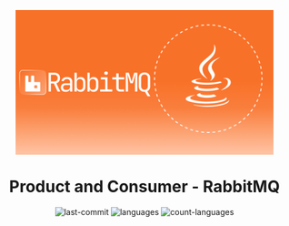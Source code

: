 <p align="center">
    <img 
        src="./.github/rabbitmq.png" 
        align="center" 
        width="90%" 
        alt="Imagem do Projeto"
    />
</p>

<h1 align="center">Product and Consumer - RabbitMQ</h1>
<!-- <p align="center">
   <em>Simplifique links com AWS S3, Lambda, e muito mais!</em>
</p> -->

<p align="center">
    <img src="https://img.shields.io/github/last-commit/diegofernandesss/product-consumer-Rabbitmq?style=default&logo=git&logoColor=white&color=F97128" alt="last-commit"/>
    <img src="https://img.shields.io/github/languages/top/diegofernandesss/product-consumer-Rabbitmq?style=default&logo=openjdk&logoColor=white&color=F97128" alt="languages"/>
    <img src="https://img.shields.io/github/languages/count/diegofernandesss/product-consumer-Rabbitmq?style=default&color=F97128" alt="count-languages"/>
</p>